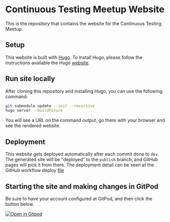 # Continuous Testing Meetup Website

This is the repository that contains the website for the Continuous Testing Meetup.

## Setup

This website is built with [Hugo](https://gohugo.io/). To install Hugo, please
follow the instructions available the Hugo [website](https://gohugo.io/getting-started/installing).

## Run site locally

After cloning this repository and installing Hugo, you can use the following command:

```bash
git submodule update --init --recursive
hugo server --buildFuture
```

You will see a URL on the command output, go there with your browser and see the
rendered website.

## Deployment

This website gets deployed automatically after each commit done to `dev`. The generated
site will be "deployed" to the `publish` branch, and GitHub pages will pick it from there.
The deployment detail can be seen at the GitHub workflow deploy [file](.github/workflows/deploy.yml)

## Starting the site and making changes in GitPod

Be sure to have your account configured at GitPod, and then click the button below.

[![Open in Gitpod](https://gitpod.io/button/open-in-gitpod.svg)](https://gitpod.io/#https://github.com/continuoustestingmeetup/continuoustestingmeetup.github.io)
